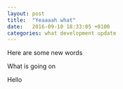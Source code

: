 ```yaml
---
layout: post
title:  "Yeaaaah what"
date:   2016-09-10 18:33:05 +0100
categories: what development update
---
```

Here are some new words

What is going on

Hello
